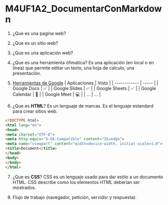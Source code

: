 # M4UF1A2_DocumentarConMarkdown

1. ¿Que es una pagina web?

2. ¿Que es un sitio web?

3. ¿Que es una aplicación web?

4. ¿Que es una herramienta ófimatica?
Es una aplicación (en local o en linea) que permite editar un texto, una hoja de cálculo, una presentación.

5. [Herramientas de Google](https://www.google.com/intl/es-419/chrome/browser-tools/ "Enlace")
| Aplicaciones | Visto |
| ------------ | ----- |
| Google Docs | ✅ |
| Google Slides | ✅ |
| Google Sheets | ✅ |
| Google Calendar | 📅 |
| Google Meet | 💻 |
| ... | ... |

6. ¿Que es **HTML**?
Es un lenguaje de marcas. Es el lenguaje estandard para crear sitios web.

```html
<!DOCTYPE html>
<html lang="en">
<head>
<meta charset="UTF-8">
<meta http-equiv="X-UA-Compatible" content="IE=edge">
<meta name="viewport" content="width=device-width, initial-scale=1.0">
<title>Document</title>
</head>
<body>
</body>
</html>
```

7. ¿Que es **CSS**?
CSS es un lenguaje usado para dar estilo a un documento HTML. CSS describe como los
elementos HTML deberían ser mostrados.

8. Flujo de trabajo (navegador, petición, servidor y respuesta):





